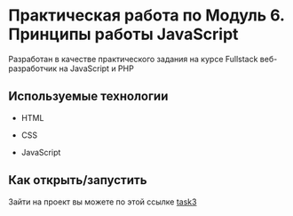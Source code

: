 # Практическая работа по Модуль 6. Принципы работы JavaScript

Разработан в качестве практического задания на курсе Fullstack веб-разработчик на JavaScript и PHP

## Используемые технологии

- HTML

- CSS

- JavaScript

## Как открыть/запустить

Зайти на проект вы можете по этой ссылке [task3](https://rikz123.github.io/task-3/)